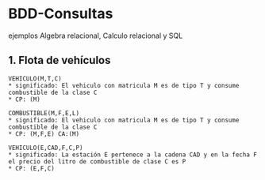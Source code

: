 # BDD-Consultas
ejemplos Algebra relacional, Calculo relacional y SQL

## 1. Flota de vehículos

```plaintext
VEHICULO(M,T,C)
* significado: El vehiculo con matricula M es de tipo T y consume combustible de la clase C
* CP: (M)
```

```plaintext
COMBUSTIBLE(M,F,E,L)
* significado: El vehiculo con matricula M es de tipo T y consume combustible de la clase C
* CP: (M,F,E) CA:(M)
```

```plaintext
VEHICULO(E,CAD,F,C,P)
* significado: La estación E pertenece a la cadena CAD y en la fecha F el precio del litro de combustible de clase C es P
* CP: (E,F,C)
```
